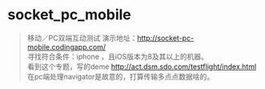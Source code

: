 # socket_pc_mobile
>移动／PC双端互动测试 演示地址：http://socket-pc-mobile.codingapp.com/       
>寻找符合条件：iphone ，且iOS版本为8及其以上的机器。    
>看到这个专题，写的deme http://act.dsm.sdo.com/testflight/index.html     
>在pc端处理navigator是故意的，打算传输多点点数据啥的。
